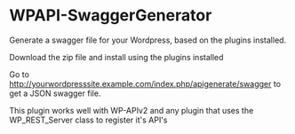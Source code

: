 # WPAPI-SwaggerGenerator
Generate a swagger file for your Wordpress, based on the plugins installed.

Download the zip file and install using the plugins installed

Go to http://yourwordpresssite.example.com/index.php/apigenerate/swagger to get 
a JSON swagger file.

This plugin works well with WP-APIv2 and any plugin that uses the WP_REST_Server
class to register it's API's
